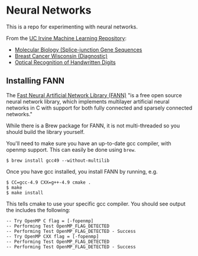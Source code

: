 # Neural Networks

This is a repo for experimenting with neural networks.

From the [UC Irvine Machine Learning Repository](http://archive.ics.uci.edu/ml/index.html):

* [Molecular Biology (Splice-junction Gene Sequences](splice/README.md)
* [Breast Cancer Wisconsin (Diagnostic)](breast_cancer/README.md)
* [Optical Recognition of Handwritten Digits](optdigits/README.md)

## Installing FANN

The [Fast Neural Artificial Network Library (FANN)](http://leenissen.dk/fann/wp/) "is a free open source neural network library, which implements multilayer artificial neural networks in C with support for both fully connected and sparsely connected networks."

While there is a Brew package for FANN, it is not multi-threaded so you should build the library yourself.

You'll need to make sure you have an up-to-date gcc compiler, with openmp support. This can easily be done using `brew`.

```
$ brew install gcc49 --without-multilib
```

Once you have gcc installed, you install FANN by running, e.g.

```
$ CC=gcc-4.9 CXX=g++-4.9 cmake .
$ make
$ make install
```

This tells cmake to use your specific gcc compiler. You should see output the includes the following:

```
-- Try OpenMP C flag = [-fopenmp]
-- Performing Test OpenMP_FLAG_DETECTED
-- Performing Test OpenMP_FLAG_DETECTED - Success
-- Try OpenMP CXX flag = [-fopenmp]
-- Performing Test OpenMP_FLAG_DETECTED
-- Performing Test OpenMP_FLAG_DETECTED - Success
```

